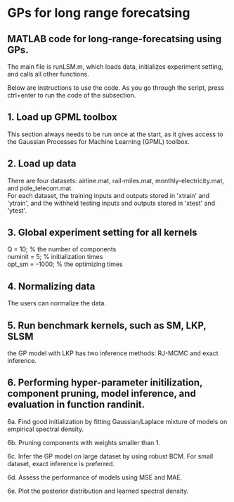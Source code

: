 # GPs for long range forecatsing

## MATLAB code for long-range-forecatsing using GPs.

The main file is runLSM.m, which loads data, initializes experiment setting, and calls all other functions. 

Below are instructions to use the code. As you go through the script, press ctrl+enter to run the code of the subsection.

## 1. Load up GPML toolbox

This section always needs to be run once at the start, as it gives access to the Gaussian Processes for Machine Learning (GPML) toolbox.

## 2. Load up data

There are four datasets: airline.mat, rail-miles.mat, monthly-electricity.mat, and pole_telecom.mat. <br>
For each dataset, the training inputs and outputs stored in 'xtrain' and 'ytrain', and the withheld testing inputs and outputs stored in 'xtest' and 'ytest'. 

## 3. Global experiment setting for all kernels
Q = 10; % the number of components  <br>
numinit = 5;    % initialization times  <br>
opt_sm = -1000;   % the optimizing times  

## 4. Normalizing data
The users can normalize the data.

## 5. Run benchmark kernels, such as SM, LKP, SLSM
the GP model with LKP has two inference methods: RJ-MCMC and exact inference. 

## 6. Performing hyper-parameter initilization, component pruning, model inference, and evaluation in function randinit. 

 6a. Find good initialization by fitting Gaussian/Laplace mixture of models on empirical spectral density.

 6b. Pruning components with weights smaller than 1.

 6c. Infer the GP model on large dataset by using robust BCM. For small dataset, exact inference is preferred.

 6d. Assess the performance of models using MSE and MAE.

 6e. Plot the posterior distribution and learned spectral density.
